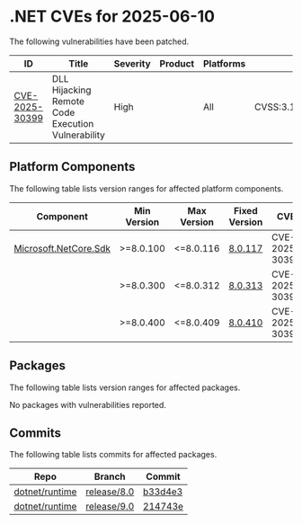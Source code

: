 # .NET CVEs for 2025-06-10

The following vulnerabilities have been patched.

| ID                               | Title                                             | Severity | Product | Platforms | CVSS                                                       |
| -------------------------------- | ------------------------------------------------- | -------- | ------- | --------- | ---------------------------------------------------------- |
| [CVE-2025-30399][CVE-2025-30399] | DLL Hijacking Remote Code Execution Vulnerability | High     |         | All       | CVSS:3.1/AV:N/AC:H/PR:N/UI:R/S:U/C:H/I:H/A:H/E:U/RL:O/RC:C |


## Platform Components

The following table lists version ranges for affected platform components.

| Component | Min Version | Max Version | Fixed Version                                                           | CVE            | Source fix          |
| --------- | ----------- | ----------- | ----------------------------------------------------------------------- | -------------- | ------------------- |
| [Microsoft.NetCore.Sdk][Microsoft.NetCore.Sdk] | >=8.0.100 | <=8.0.116 | [8.0.117](https://www.nuget.org/packages/Microsoft.NetCore.Sdk/8.0.117) | CVE-2025-30399 | [d00609e][d00609e]  |
|           | >=8.0.300   | <=8.0.312   | [8.0.313](https://www.nuget.org/packages/Microsoft.NetCore.Sdk/8.0.313) | CVE-2025-30399 |                     |
|           | >=8.0.400   | <=8.0.409   | [8.0.410](https://www.nuget.org/packages/Microsoft.NetCore.Sdk/8.0.410) | CVE-2025-30399 | [7892f91][7892f91]  |


## Packages

The following table lists version ranges for affected packages.

No packages with vulnerabilities reported.


## Commits

The following table lists commits for affected packages.

| Repo                             | Branch                     | Commit             |
| -------------------------------- | -------------------------- | ------------------ |
| [dotnet/runtime][dotnet/runtime] | [release/8.0][release/8.0] | [b33d4e3][b33d4e3] |
| [dotnet/runtime][dotnet/runtime] | [release/9.0][release/9.0] | [214743e][214743e] |



[CVE-2025-30399]: https://github.com/dotnet/announcements/issues/362
[Microsoft.NetCore.Sdk]: https://www.nuget.org/packages/Microsoft.NetCore.Sdk
[dotnet/runtime]: https://github.com/dotnet/runtime
[release/8.0]: https://github.com/dotnet/runtime/tree/release/8.0
[b33d4e3]: https://github.com/dotnet/runtime/commit/b33d4e34e1cbf993583d78fc1b64ea8400935978
[release/9.0]: https://github.com/dotnet/runtime/tree/release/9.0
[214743e]: https://github.com/dotnet/runtime/commit/214743ee2a5a25b9a3a07e3f0451da73eb4e97e2
